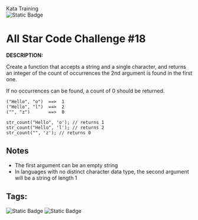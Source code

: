 Kata Training <br>
![Static Badge](https://img.shields.io/badge/8kyu%20-%20black?style=flat&logo=codewars&labelColor=B1361E&color=black)

# All Star Code Challenge #18

**DESCRIPTION:**

Create a function that accepts a string and a single character, and returns an integer of the count of occurrences the 2nd argument is found in the first one.

If no occurrences can be found, a count of 0 should be returned.

```
("Hello", "o")  ==>  1
("Hello", "l")  ==>  2
("", "z")       ==>  0
```
```
str_count("Hello", 'o'); // returns 1
str_count("Hello", 'l'); // returns 2
str_count("", 'z'); // returns 0
```

## Notes
- The first argument can be an empty string
- In languages with no distinct character data type, the second argument will be a string of length 1


## Tags:

![Static Badge](https://img.shields.io/badge/fundamentals%20-%20purple?style=plastic) ![Static Badge](https://img.shields.io/badge/strings%20-%20purple?style=plastic)
